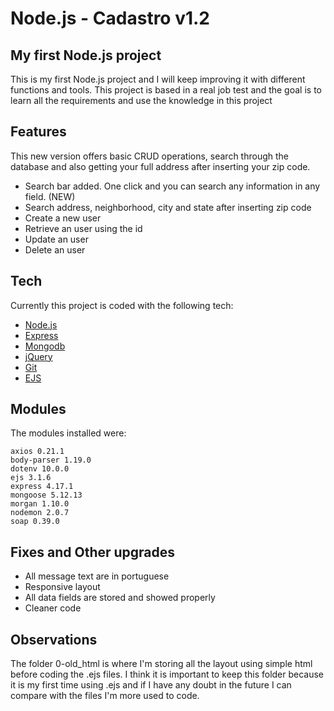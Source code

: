 # Node.js - Cadastro v1.2
## My first Node.js project

This is my first Node.js project and I will keep improving it with different functions and tools. This project is based in a real job test and the goal is to learn all the requirements and use the knowledge in this project


## Features

This new version offers basic CRUD operations, search through the database and also getting your full address after inserting your zip code.

- Search bar added. One click and you can search any information in any field. (NEW)
- Search address, neighborhood, city and state after inserting zip code 
- Create a new user
- Retrieve an user using the id
- Update an user
- Delete an user

## Tech

Currently this project is coded with the following tech:

- [Node.js]
- [Express]
- [Mongodb]
- [jQuery]
- [Git]
- [EJS]

## Modules

The modules installed were:

    axios 0.21.1
    body-parser 1.19.0
    dotenv 10.0.0
    ejs 3.1.6
    express 4.17.1
    mongoose 5.12.13
    morgan 1.10.0
    nodemon 2.0.7
    soap 0.39.0

## Fixes and Other upgrades
- All message text are in portuguese
- Responsive layout
- All data fields are stored and showed properly
- Cleaner code

## Observations
The folder 0-old_html is where I'm storing all the layout using simple html before coding the .ejs files. I think it is important to keep this folder because it is my first time using .ejs and if I have any doubt in the future I can compare with the files I'm more used to code. 


   [node.js]: <http://nodejs.org>
   [jQuery]: <http://jquery.com>
   [express]: <http://expressjs.com>
   [Mongodb]: <https://www.mongodb.com>
   [Git]: <https://git-scm.com>
   [EJS]: <https://ejs.co>
   
